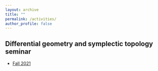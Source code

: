 ```yaml
---
layout: archive
title: ""
permalink: /activities/
author_profile: false
---
```


## Differential geometry and symplectic topology seminar
- [Fall 2021]()
